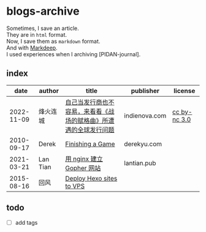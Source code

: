 # blogs-archive

Sometimes, I save an article.  
They are in `html` format.  
Now, I save them as `markdown` format.  
And with [Markdeep](https://casual-effects.com/markdeep/).  
I used experiences when I archiving [PIDAN-journal].

## index

| date | author | title | publisher | license |
| --- | --- | --- | --- | --- |
| 2022-11-09 | 烽火连城 | [自己当发行商也不容易，来看看《战场的赋格曲》所遭遇的全球发行问题](docs/自己当发行商也不容易，来看看《战场的赋格曲》所遭遇的全球发行问题.md.html) | indienova.com | [cc by-nc 3.0](http://creativecommons.org/licenses/by-nc/3.0) |
| 2010-09-17 | Derek | [Finishing a Game](docs/Finishing%20a%20Game.md.html) | derekyu.com | |
| 2021-03-21 | Lan Tian | [用 nginx 建立 Gopher 网站](docs/用%20nginx%20建立%20Gopher%20网站.md.html) | lantian.pub | |
| 2015-08-16 | 回风 | [Deploy Hexo sites to VPS](docs/Deploy%20Hexo%20sites%20to%20VPS.md.html) | | |

## todo

- [ ] add tags